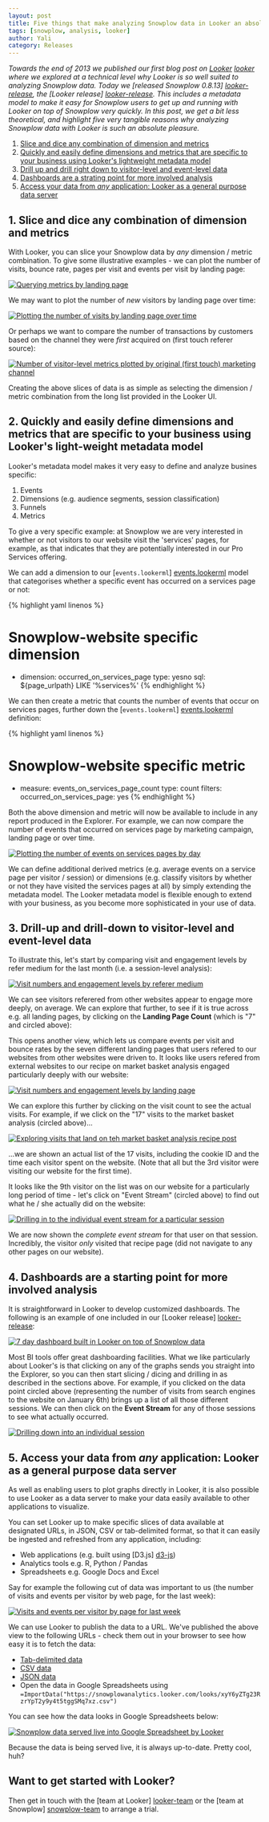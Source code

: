 ```yaml
---
layout: post
title: Five things that make analyzing Snowplow data in Looker an absolute pleasure
tags: [snowplow, analysis, looker]
author: Yali
category: Releases
---
```


*Towards the end of 2013 we published our first blog post on [Looker] [looker] where we explored at a technical level why Looker is so well suited to analyzing Snowplow data. Today we [released Snowplow 0.8.13] [looker-release], the [Looker release] [looker-release]. This includes a metadata model to make it easy for Snowplow users to get up and running with Looker on top of Snowplow very quickly. In this post, we get a bit less theoretical, and highlight five very tangible reasons why analyzing Snowplow data with Looker is such an absolute pleasure.*

1. [Slice and dice any combination of dimension and metrics](/blog/2014/01/08/five-things-that-make-analyzing-snowplow-data-with-looker-an-absolute-pleasure/#any-dimension-or-metric-combination)
2. [Quickly and easily define dimensions and metrics that are specific to your business using Looker's lightweight metadata model](/blog/2014/01/08/five-things-that-make-analyzing-snowplow-data-with-looker-an-absolute-pleasure/#define-your-own-metrics-and-dimensions)
3. [Drill up and drill right down to visitor-level and event-level data](/blog/2014/01/08/five-things-that-make-analyzing-snowplow-data-with-looker-an-absolute-pleasure/#drill-up-and-down)
4. [Dashboards are a strating point for more involved analysis](/blog/2014/01/08/five-things-that-make-analyzing-snowplow-data-with-looker-an-absolute-pleasure/#dashboards)
5. [Access your data from *any* application: Looker as a general purpose data server](/blog/2014/01/08/five-things-that-make-analyzing-snowplow-data-with-looker-an-absolute-pleasure/#data-server)

<div class="html">
<a name="any-dimension-or-metric-combination"><h2>1. Slice and dice any combination of dimension and metrics</h2></a>
</div>

With Looker, you can slice your Snowplow data by *any* dimension / metric combination. To give some illustrative examples - we can plot the number of visits, bounce rate, pages per visit and events per visit by landing page:

<div class="html">
<a href="/assets/img/blog/2014/01/looker/metrics-by-landing-page.JPG"><img src="/assets/img/blog/2014/01/looker/metrics-by-landing-page.JPG" title="Querying metrics by landing page" /></a>
</div>

<!--more-->

We may want to plot the number of *new* visitors by landing page over time:

<div class="html">
<a href="/assets/img/blog/2014/01/looker/new-visitors-by-landing-page-over-time.JPG"><img src="/assets/img/blog/2014/01/looker/new-visitors-by-landing-page-over-time.JPG" title="Plotting the number of visits by landing page over time" /></a>
</div>

Or perhaps we want to compare the number of transactions by customers based on the channel they were *first* acquired on (first touch referer source):

<a href="/assets/img/blog/2014/01/looker/metrics-by-original-mkt-source.JPG"><img src="/assets/img/blog/2014/01/looker/metrics-by-original-mkt-source.JPG" title="Number of visitor-level metrics plotted by original (first touch) marketing channel" /></a>

Creating the above slices of data is as simple as selecting the dimension / metric combination from the long list provided in the Looker UI.

<div class="html">
<a name="define-your-own-metrics-and-dimensions"><h2>2. Quickly and easily define dimensions and metrics that are specific to your business using Looker's light-weight metadata model</h2></a>
</div>

Looker's metadata model makes it very easy to define and analyze busines specific:

1. Events
2. Dimensions (e.g. audience segments, session classification)
3. Funnels
4. Metrics

To give a very specific example: at Snowplow we are very interested in whether or not visitors to our website visit the 'services' pages, for example, as that indicates that they are potentially interested in our Pro Services offering.

We can add a dimension to our [`events.lookerml`] [events.lookerml] model that categorises whether a specific event has occurred on a services page or not:

{% highlight yaml linenos %}
  # Snowplow-website specific dimension
  - dimension: occurred_on_services_page
    type: yesno
    sql: ${page_urlpath} LIKE '%services%'
{% endhighlight %}

We can then create a metric that counts the number of events that occur on services pages, further down the [`events.lookerml`] [events.lookerml] definition:

{% highlight yaml linenos %}
  # Snowplow-website specific metric
  - measure: events_on_services_page_count
    type: count
    filters:
      occurred_on_services_page: yes
{% endhighlight %}

Both the above dimension and metric will now be available to include in any report produced in the Explorer. For example, we can now compare the number of events that occurred on services page by marketing campaign, landing page or over time.

<a href="/assets/img/blog/2014/01/looker/events-on-services-page-by-day.JPG"><img src="/assets/img/blog/2014/01/looker/events-on-services-page-by-day.JPG" title="Plotting the number of events on services pages by day" /></a>

We can define additional derived metrics (e.g. average events on a service page per visitor / session) or dimensions (e.g. classify visitors by whether or not they have visited the services pages at all) by simply extending the metadata model. The Looker metadata model is flexible enough to extend with your business, as you become more sophisticated in your use of data.

<div class="html">
<a name="drill-up-and-down"><h2>3. Drill-up and drill-down to visitor-level and event-level data</h2></a>
</div>

To illustrate this, let's start by comparing visit and engagement levels by refer medium for the last month (i.e. a session-level analysis):

<a href="/assets/img/blog/2014/01/looker/visit-and-engagement-levels-by-refer-medium.JPG"><img src="/assets/img/blog/2014/01/looker/visit-and-engagement-levels-by-refer-medium.JPG" title="Visit numbers and engagement levels by referer medium" /></a>

We can see visitors referered from other websites appear to engage more deeply, on average. We can explore that further, to see if it is true across e.g. all landing pages, by clicking on the **Landing Page Count** (which is "7" and circled above):

This opens another view, which lets us compare events per visit and bounce rates by the seven different landing pages that users refered to our websites from other websites were driven to. It looks like users refered from external websites to our recipe on market basket analysis engaged particularly deeply with our website:

<a href="/assets/img/blog/2014/01/looker/visit-and-engagement-levels-by-landing-page.JPG"><img src="/assets/img/blog/2014/01/looker/visit-and-engagement-levels-by-landing-page.JPG" title="Visit numbers and engagement levels by landing page" /></a>

We can explore this further by clicking on the visit count to see the actual visits. For example, if we click on the "17" visits to the market basket analysis (circled above)...

<a href="/assets/img/blog/2014/01/looker/visits-to-market-basket-analaysis-recipe.JPG"><img src="/assets/img/blog/2014/01/looker/visits-to-market-basket-analaysis-recipe.JPG" title="Exploring visits that land on teh market basket analysis recipe post" /></a>

...we are shown an actual list of the 17 visits, including the cookie ID and the time each visitor spent on the website. (Note that all but the 3rd visitor were visiting our website for the first time).

It looks like the 9th visitor on the list was on our website for a particularly long period of time - let's click on "Event Stream" (circled above) to find out what he / she actually did on the website:

<a href="/assets/img/blog/2014/01/looker/session-complete-event-stream.JPG"><img src="/assets/img/blog/2014/01/looker/session-complete-event-stream.JPG" title="Drilling in to the individual event stream for a particular session" /></a>

We are now shown the *complete event stream* for that user on that session. Incredibly, the visitor *only* visited that recipe page (did not navigate to any other pages on our website).

<a name="dashboards"><h2>4. Dashboards are a starting point for more involved analysis</h2></a>

It is straightforward in Looker to develop customized dashboards. The following is an example of one included in our [Looker release] [looker-release]:

<a href="/assets/img/blog/2014/01/looker/7-day-dashboard.JPG"><img src="/assets/img/blog/2014/01/looker/7-day-dashboard.JPG" title="7 day dashboard built in Looker on top of Snowplow data" /></a>

Most BI tools offer great dashboarding facilities. What we like particularly about Looker's is that clicking on any of the graphs sends you straight into the Explorer, so you can then start slicing / dicing and drilling in as described in the sections above. For example, if you clicked on the data point circled above (representing the number of visits from search engines to the website on January 6th) brings up a list of all those different sessions. We can then click on the **Event Stream** for any of those sessions to see what actually occurred.

<a href="/assets/img/blog/2014/01/looker/session-drilldown.JPG"><img src="/assets/img/blog/2014/01/looker/session-drilldown.JPG" title="Drilling down into an individual session" /></a>

<a name="data-server"><h2>5. Access your data from <i>any</i> application: Looker as a general purpose data server</h2></a>

As well as enabling users to plot graphs directly in Looker, it is also possible to use Looker as a data server to make your data easily available to other applications to visualize.

You can set Looker up to make specific slices of data available at designated URLs, in JSON, CSV or tab-delimited format, so that it can easily be ingested and refreshed from any application, including:

* Web applications (e.g. built using [D3.js] [d3-js])
* Analytics tools e.g. R, Python / Pandas
* Spreadsheets e.g. Google Docs and Excel

Say for example the following cut of data was important to us (the number of visits and events per visitor by web page, for the last week):

<a href="/assets/img/blog/2014/01/looker/visits-and-events-per-visitor-by-page-for-last-week.JPG"><img src="/assets/img/blog/2014/01/looker/visits-and-events-per-visitor-by-page-for-last-week.JPG" title="Visits and events per visitor by page for last week" /></a>

We can use Looker to publish the data to a URL. We've published the above view to the following URLs - check them out in your browser to see how easy it is to fetch the data:

* [Tab-delimited data](https://snowplowanalytics.looker.com/looks/xyY6yZTg23RzrYpT2y9y4t5tggSMq7xz.txt)
* [CSV data](https://snowplowanalytics.looker.com/looks/xyY6yZTg23RzrYpT2y9y4t5tggSMq7xz.csv)
* [JSON data](https://snowplowanalytics.looker.com/looks/xyY6yZTg23RzrYpT2y9y4t5tggSMq7xz.json)
* Open the data in Google Spreadsheets using `=ImportData("https://snowplowanalytics.looker.com/looks/xyY6yZTg23RzrYpT2y9y4t5tggSMq7xz.csv")`

You can see how the data looks in Google Spreadsheets below:

<a href="/assets/img/blog/2014/01/looker/google-spreadsheet.JPG"><img src="/assets/img/blog/2014/01/looker/google-spreadsheet.JPG" title="Snowplow data served live into Google Spreadsheet by Looker" /></a>

Because the data is being served live, it is always up-to-date. Pretty cool, huh?

## Want to get started with Looker?

Then get in touch with the [team at Looker] [looker-team] or the [team at Snowplow] [snowplow-team] to arrange a trial.


[looker]: http://www.looker.com
[looker-release]: /blog/2014/01/08/snowplow-0.8.13-released-with-looker-support
[events.lookerml]: https://github.com/snowplow/snowplow/blob/master/5-analytics/looker-analytics/lookml/events.lookml
[looker-team]: http://looker.com/free-trial
[snowplow-team]: http://snowplowanalytics.com/about/index.html
[d3-js]: http://d3js.org/

[img-1]: /assets/img/blog/2014/01/looker/metrics-by-landing-page.JPG
[img-2]: /assets/img/blog/2014/01/looker/new-visitors-by-landing-page-over-time.JPG
[img-3]: /assets/img/blog/2014/01/looker/metrics-by-original-mkt-source.JPG
[img-4]: /assets/img/blog/2014/01/looker/events-on-services-page-by-day.JPG
[img-5]: /assets/img/blog/2014/01/looker/visit-and-engagement-levels-by-refer-medium.JPG
[img-6]: /assets/img/blog/2014/01/looker/visit-and-engagement-levels-by-landing-page.JPG
[img-7]: /assets/img/blog/2014/01/looker/visits-to-market-basket-analaysis-recipe.JPG
[img-8]: /assets/img/blog/2014/01/looker/session-complete-event-stream.JPG
[img-9]: /assets/img/blog/2014/01/looker/7-day-dashboard.JPG
[img-10]: /assets/img/blog/2014/01/looker/session-drilldown.JPG
[img-11]: /assets/img/blog/2014/01/looker/visits-and-events-per-visitor-by-page-for-last-week.JPG
[img-12]: /assets/img/blog/2014/01/looker/save-view.JPG
[img-13]: /assets/img/blog/2014/01/looker/google-spreadsheet.JPG
